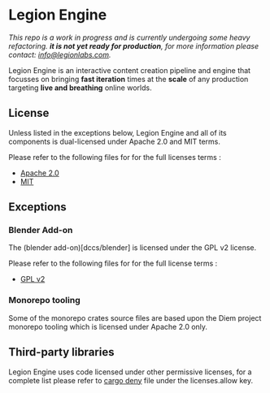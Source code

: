 # Legion Engine

*This repo is a work in progress and is currently undergoing some heavy refactoring. **it is not yet ready for production**, for more information please contact: info@legionlabs.com.*

Legion Engine is an interactive content creation pipeline and engine that focusses on bringing **fast iteration** times at the **scale** of any production targeting **live and breathing** online worlds.

## License

Unless listed in the exceptions below, Legion Engine and all of its components is dual-licensed under Apache 2.0 and MIT terms.

Please refer to the following files for for the full licenses terms :

- [Apache 2.0](docs/licenses/LICENSE-APACHE)
- [MIT](docs/licenses/LICENSE-MIT)

## Exceptions

### Blender Add-on

The (blender add-on)[dccs/blender] is licensed under the GPL v2 license.

Please refer to the following files for for the full license terms :

- [GPL v2](docs/licenses/LICENSE-GPL)

### Monorepo tooling

Some of the monorepo crates source files are based upon the Diem project monorepo tooling which is licensed under Apache 2.0 only.

## Third-party libraries

Legion Engine uses code licensed under other permissive licenses, for a complete list please refer to [cargo deny](deny.toml) file under the licenses.allow key.
